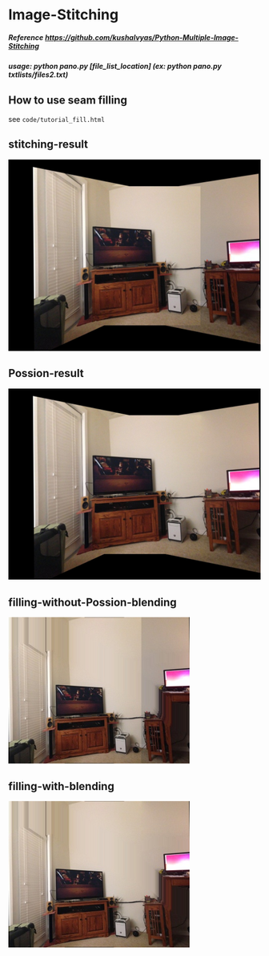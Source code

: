 # Image-Stitching

##### Reference https://github.com/kushalvyas/Python-Multiple-Image-Stitching

##### usage: python pano.py [file_list_location] (ex: python pano.py txtlists/files2.txt)


## How to use seam filling
see `code/tutorial_fill.html`

## stitching-result
![alt text](https://github.com/u10000129/Image-Stitching/blob/master/code/stitching-result.jpg)

## Possion-result
![alt text](https://github.com/u10000129/Image-Stitching/blob/master/code/possion-result.jpg)

## filling-without-Possion-blending
![alt text](https://github.com/u10000129/Image-Stitching/blob/master/code/filling-without-blending.jpg)

## filling-with-blending
![alt text](https://github.com/u10000129/Image-Stitching/blob/master/code/filling-result.jpg)


